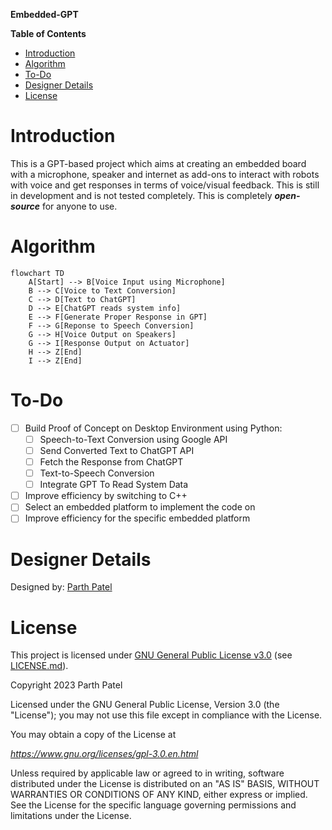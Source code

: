 **Embedded-GPT**

**Table of Contents**
<!-- TOC -->

- [Introduction](#introduction)
- [Algorithm](#algorithm)
- [To-Do](#to-do)
- [Designer Details](#designer-details)
- [License](#license)

<!-- /TOC -->

# Introduction
This is a GPT-based project which aims at creating an embedded board with a microphone, speaker and internet as add-ons to interact with robots with voice and get responses in terms of voice/visual feedback. This is still in development and is not tested completely. This is completely ***open-source*** for anyone to use.

# Algorithm

```mermaid
flowchart TD
    A[Start] --> B[Voice Input using Microphone]
    B --> C[Voice to Text Conversion]
    C --> D[Text to ChatGPT]
    D --> E[ChatGPT reads system info]
    E --> F[Generate Proper Response in GPT]
    F --> G[Reponse to Speech Conversion]
    G --> H[Voice Output on Speakers]
    G --> I[Response Output on Actuator]
    H --> Z[End]
    I --> Z[End]
```

# To-Do

- [ ] Build Proof of Concept on Desktop Environment using Python:
  - [ ] Speech-to-Text Conversion using Google API
  - [ ] Send Converted Text to ChatGPT API
  - [ ] Fetch the Response from ChatGPT
  - [ ] Text-to-Speech Conversion
  - [ ] Integrate GPT To Read System Data
- [ ] Improve efficiency by switching to C++
- [ ] Select an embedded platform to implement the code on
- [ ] Improve efficiency for the specific embedded platform

# Designer Details

Designed by: [Parth Patel](mailto:parth.pmech@gmail.com)

# License

This project is licensed under [GNU General Public License v3.0](https://www.gnu.org/licenses/gpl-3.0.en.html) (see [LICENSE.md](LICENSE.md)).

Copyright 2023 Parth Patel

Licensed under the GNU General Public License, Version 3.0 (the "License"); you may not use this file except in compliance with the License.

You may obtain a copy of the License at

_https://www.gnu.org/licenses/gpl-3.0.en.html_

Unless required by applicable law or agreed to in writing, software distributed under the License is distributed on an "AS IS" BASIS, WITHOUT WARRANTIES OR CONDITIONS OF ANY KIND, either express or implied. See the License for the specific language governing permissions and limitations under the License.
